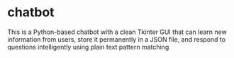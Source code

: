 # chatbot
This is a Python-based chatbot with a clean Tkinter GUI that can learn new information from users, store it permanently in a JSON file, and respond to questions intelligently using plain text pattern matching 
